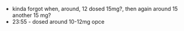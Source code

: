* kinda forgot when, around, 12 dosed 15mg?, then again around 15 another 15 mg?
* 23:55 - dosed around 10-12mg opce